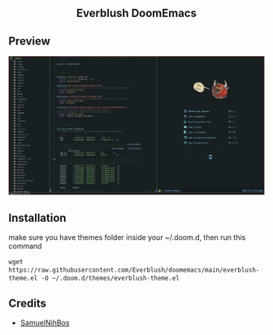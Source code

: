 <h2 align="center"> Everblush DoomEmacs </h2> 

## Preview

![img](assets/ss.png)

## Installation

make sure you have themes folder inside your ~/.doom.d, then run this command

```
wget https://raw.githubusercontent.com/Everblush/doomemacs/main/everblush-theme.el -O ~/.doom.d/themes/everblush-theme.el
```

## Credits

- [SamuelNihBos](https://github.com/samuelnihbos)
